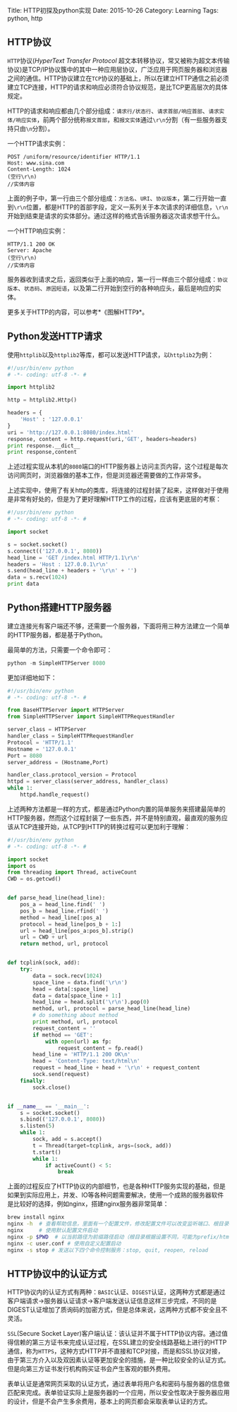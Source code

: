 Title: HTTP初探及python实现
Date: 2015-10-26
Category: Learning
Tags: python, http

## HTTP协议

`HTTP`协议(*HyperText Transfer Protocol* 超文本转移协议，常又被称为超文本传输协议)是TCP/IP协议簇中的其中一种应用层协议，广泛应用于网页服务器和浏览器之间的通信。HTTP协议建立在`TCP`协议的基础上，所以在建立HTTP通信之前必须建立TCP连接，HTTP的请求和响应必须符合协议规范，是比TCP更高层次的具体规定。

HTTP的请求和响应都由几个部分组成：`请求行/状态行`、`请求首部/响应首部`、`请求实体/响应实体`，前两个部分统称`报文首部`，和`报文实体`通过`\r\n`分割（有一些服务器支持只由`\n`分割）。

一个HTTP请求实例：

```http
POST /uniform/resource/identifier HTTP/1.1
Host: www.sina.com
Content-Length: 1024
(空行\r\n)
//实体内容
```

上面的例子中，第一行由三个部分组成：`方法名`、`URI`、`协议版本`，第二行开始一直到`\r\n`位置，都是HTTP的首部字段，定义一系列关于本次请求的详细信息，`\r\n`开始到结束是请求的实体部分。通过这样的格式告诉服务器这次请求想干什么。

一个HTTP响应实例：

```http
HTTP/1.1 200 OK
Server: Apache
(空行\r\n)
//实体内容
```

服务器收到请求之后，返回类似于上面的响应，第一行一样由三个部分组成：`协议版本`、`状态码`、`原因短语`，以及第二行开始到空行的各种响应头，最后是响应的实体。

更多关于HTTP的内容，可以参考*《图解HTTP》*。

## Python发送HTTP请求

使用`httplib`以及`httplib2`等库，都可以发送HTTP请求，以`httplib2`为例：

```python
#!/usr/bin/env python
# -*- coding: utf-8 -*- #

import httplib2

http = httplib2.Http()

headers = {
    'Host' : '127.0.0.1'
}
uri = 'http://127.0.0.1:8080/index.html'
response, content = http.request(uri,'GET', headers=headers)
print response.__dict__
print response,content
```

上述过程实现从本机的`8080`端口的HTTP服务器上访问主页内容，这个过程是每次访问网页时，浏览器做的基本工作，但是浏览器还需要做的工作非常多。

上述实现中，使用了有关http的类库，将连接的过程封装了起来，这样做对于使用是非常有好处的，但是为了更好理解HTTP工作的过程，应该有更底层的考察：

```python
#!/usr/bin/env python
# -*- coding: utf-8 -*- #

import socket

s = socket.socket()
s.connect(('127.0.0.1', 8080))
head_line = 'GET /index.html HTTP/1.1\r\n'
headers = 'Host : 127.0.0.1\r\n'
s.send(head_line + headers + '\r\n' + '')
data = s.recv(1024)
print data
```

## Python搭建HTTP服务器

建立连接光有客户端还不够，还需要一个服务器，下面将用三种方法建立一个简单的HTTP服务器，都是基于Python。

最简单的方法，只需要一个命令即可：

```python
python -m SimpleHTTPServer 8080
```

更加详细地如下：

```python
#!/usr/bin/env python
# -*- coding: utf-8 -*- #

from BaseHTTPServer import HTTPServer
from SimpleHTTPServer import SimpleHTTPRequestHandler

server_class = HTTPServer
handler_class = SimpleHTTPRequestHandler
Protocol = 'HTTP/1.1'
Hostname = '127.0.0.1'
Port = 8080
server_address = (Hostname,Port)

handler_class.protocol_version = Protocol
httpd = server_class(server_address, handler_class)
while 1:
    httpd.handle_request()
```

上述两种方法都是一样的方式，都是通过Python内置的简单服务来搭建最简单的HTTP服务器，然而这个过程封装了一些东西，并不是特别直观，最直观的服务应该从TCP连接开始，从TCP到HTTP的转换过程可以更加利于理解：

```python
#!/usr/bin/env python
# -*- coding: utf-8 -*- #

import socket
import os
from threading import Thread, activeCount
CWD = os.getcwd()


def parse_head_line(head_line):
    pos_a = head_line.find(' ')
    pos_b = head_line.rfind(' ')
    method = head_line[:pos_a]
    protocol = head_line[pos_b + 1:]
    url = head_line[pos_a:pos_b].strip()
    url = CWD + url
    return method, url, protocol


def tcplink(sock, add):
    try:
        data = sock.recv(1024)
        space_line = data.find('\r\n')
        head = data[:space_line]
        data = data[space_line + 1:]
        head_line = head.split('\r\n').pop(0)
        method, url, protocol = parse_head_line(head_line)
        # do something about method
        print method, url, protocol
        request_content = ''
        if method == 'GET':
            with open(url) as fp:
                request_content = fp.read()
        head_line = 'HTTP/1.1 200 OK\n'
        head = 'Content-Type: text/html\n'
        request = head_line + head + '\r\n' + request_content
        sock.send(request)
    finally:
        sock.close()


if __name__ == '__main__':
    s = socket.socket()
    s.bind(('127.0.0.1', 8080))
    s.listen(5)
    while 1:
        sock, add = s.accept()
        t = Thread(target=tcplink, args=(sock, add))
        t.start()
        while 1:
            if activeCount() < 5:
                break
```

上面的过程反应了HTTP协议的内部细节，也是各种HTTP服务实现的基础，但是如果到实际应用上，并发、IO等各种问题需要解决，使用一个成熟的服务器软件是比较好的选择，例如nginx，搭建nginx服务器非常简单：

```bash
brew install nginx
nginx -h  # 查看帮助信息，里面有一个配置文件，修改配置文件可以改变监听端口、根目录等配置
nginx     # 使用默认配置文件启动
nginx -p $PWD  # 以当前路径为前缀路径启动（根目录根据设置不同，可能为prefix/html等）
nginx -c user.conf # 使用自定义配置启动
nginx -s stop # 发送以下四个命令控制服务：stop, quit, reopen, reload
```

## HTTP协议中的认证方式

HTTP协议内的认证方式有两种：`BASIC`认证、`DIGEST`认证，这两种方式都是通过客户端请求->服务器认证请求->客户端发送认证信息这样三步完成，不同的是DIGEST认证增加了质询码的加密方式，但是总体来说，这两种方式都不安全且不灵活。

`SSL`(Secure Socket Layer)客户端认证：该认证并不属于HTTP协议内容。通过值得信赖的第三方证书来完成认证过程，在SSL建立的安全线路基础上进行的HTTP通信，称为`HTTPS`，这种方式HTTP并不直接和TCP对接，而是和SSL协议对接，由于第三方介入以及双因素认证等更加安全的措施，是一种比较安全的认证方式。但是向第三方证书发行机构购买证书会产生客观的额外费用。

表单认证是通常网页采取的认证方式，通过表单将用户名和密码与服务器的信息做匹配来完成。表单验证实际上是服务器的一个应用，所以安全性取决于服务器应用的设计，但是不会产生多余费用，基本上的网页都会采取表单认证的方式。
